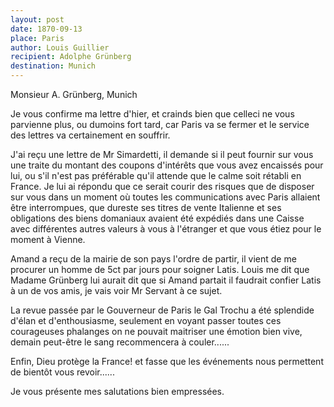 ```yaml
---
layout: post
date: 1870-09-13
place: Paris
author: Louis Guillier
recipient: Adolphe Grünberg
destination: Munich
---
```



Monsieur A. Grünberg, Munich

Je vous confirme ma lettre d'hier, et crainds bien que celleci ne vous
parvienne plus, ou dumoins fort tard, car Paris va se fermer et le service des
lettres va certainement en souffrir.

J'ai reçu une lettre de Mr Simardetti, il demande si il peut fournir sur vous
une traite du montant des coupons d'intérêts que vous avez encaissés pour lui,
ou s'il n'est pas préférable qu'il attende que le calme soit rétabli en France.
Je lui ai répondu que ce serait courir des risques que de disposer sur vous
dans un moment où toutes les communications avec Paris allaient être
interrompues, que dureste ses titres de vente Italienne et ses obligations des
biens domaniaux avaient été expédiés dans une Caisse avec différentes autres
valeurs à vous à l'étranger et que vous étiez pour le moment à Vienne.

Amand a reçu de la mairie de son pays l'ordre de partir, il vient de me
procurer un homme de 5ct par jours pour soigner Latis.
Louis me dit que Madame Grünberg lui aurait dit que si Amand partait il
faudrait confier Latis à un de vos amis, je vais voir Mr Servant à ce sujet.

La revue passée par le Gouverneur de Paris le Gal Trochu a été splendide d'élan
et d'enthousiasme, seulement en voyant passer toutes ces courageuses phalanges
on ne pouvait maitriser une émotion bien vive, demain peut-être le sang
recommencera à couler......

Enfin, Dieu protège la France! et fasse que les événements nous permettent de
bientôt vous revoir......

Je vous présente mes salutations bien empressées.
